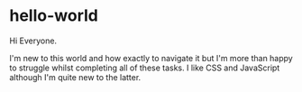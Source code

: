 # hello-world

Hi Everyone.

I'm new to this world and how exactly to navigate it but I'm more than happy to struggle whilst completing all of these tasks.
I like CSS and JavaScript although I'm quite new to the latter.
